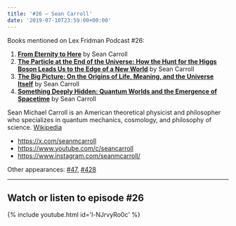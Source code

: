 ```yaml
---
title: '#26 – Sean Carroll'
date: '2019-07-10T23:59:00+00:00'
---
```


Books mentioned on Lex Fridman Podcast #26:

1. <b><a href="https://amzn.to/3EqWlEu" target="_blank" rel="sponsored noopener noreferrer">From Eternity to Here</a></b> by Sean Carroll
2. <b><a href="https://amzn.to/3GEKXYm" target="_blank" rel="sponsored noopener noreferrer">The Particle at the End of the Universe: How the Hunt for the Higgs Boson Leads Us to the Edge of a New World</a></b> by Sean Carroll
3. <b><a href="https://amzn.to/3ELC79V" target="_blank" rel="sponsored noopener noreferrer">The Big Picture: On the Origins of Life, Meaning, and the Universe Itself</a></b> by Sean Carroll
4. <b><a href="https://amzn.to/3TPSjLJ" target="_blank" rel="sponsored noopener noreferrer">Something Deeply Hidden: Quantum Worlds and the Emergence of Spacetime</a></b> by Sean Carroll

<!--more-->

Sean Michael Carroll is an American theoretical physicist and philosopher who specializes in quantum mechanics, cosmology, and philosophy of science. <a href="https://en.wikipedia.org/wiki/Sean_M._Carroll" target="_blank">Wikipedia</a>

- <a href="https://x.com/seanmcarroll" target="_blank">https://x.com/seanmcarroll</a>
- <a href="https://www.youtube.com/c/seancarroll" target="_blank">https://www.youtube.com/c/seancarroll</a>
- <a href="https://www.instagram.com/seanmcarroll/" target="_blank">https://www.instagram.com/seanmcarroll/</a>

Other appearances: [\#47](/47-sean-carroll/), [\#428](/428-sean-carroll/)

- - - - - -

## Watch or listen to episode #26

{% include youtube.html id='l-NJrvyRo0c' %}